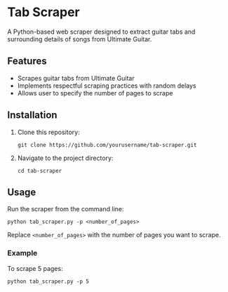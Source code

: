 # Tab Scraper
A Python-based web scraper designed to extract guitar tabs and surrounding details of songs from Ultimate Guitar.

## Features
- Scrapes guitar tabs from Ultimate Guitar
- Implements respectful scraping practices with random delays
- Allows user to specify the number of pages to scrape

## Installation
1. Clone this repository:
   ```
   git clone https://github.com/yourusername/tab-scraper.git
   ```
2. Navigate to the project directory:
   ```
   cd tab-scraper
   ```

## Usage
Run the scraper from the command line:
```
python tab_scraper.py -p <number_of_pages>
```
Replace `<number_of_pages>` with the number of pages you want to scrape.

### Example
To scrape 5 pages:
```
python tab_scraper.py -p 5
```